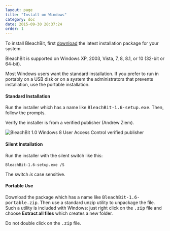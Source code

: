 ```yaml
---
layout: page
title: "Install on Windows"
category: doc
date: 2015-09-30 20:37:24
order: 1
---
```


To install BleachBit, first <a href="http://bleachbit.sourceforge.net/download">download</a> the latest installation package for your system.

BleachBit is supported on Windows XP, 2003, Vista, 7, 8, 8.1, or 10 (32-bit or 64-bit).

Most Windows users want the standard installation. If you prefer to run in portably on a USB disk or on a system the administrators that prevents installation, use the portable installation.

#### Standard Installation

Run the installer which has a name like <tt>BleachBit-1.6-setup.exe</tt>. Then, follow the prompts.

Verify the installer is from a verified publisher (Andrew Ziem).

![BleachBit 1.0 Windows 8 User Access Control verified publisher](https://lh6.googleusercontent.com/-UJw5HRIY5Q4/UoWhya1zE6I/AAAAAAAADOk/E3zBkhxE4GE/s800/bleachbit-10-user-access-control-signed.png)

#### Silent Installation

Run the installer with the silent switch like this:

`BleachBit-1.6-setup.exe /S`

The switch _is_ case sensitive.

#### Portable Use

Download the package which has a name like <tt>BleachBit-1.6-portable.zip</tt>. Then use a standard unzip utility to unpackage the file. Such a utility is included with Windows: just right click on the <tt>.zip</tt> file and choose **Extract all files** which creates a new folder.

Do not double click on the <tt>.zip</tt> file.

